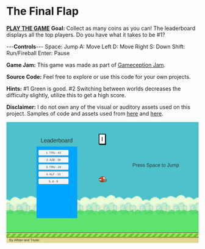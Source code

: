# The Final Flap
**[PLAY THE GAME](https://adambadagliacco.itch.io/the-final-flap)**
**Goal:** Collect as many coins as you can! The leaderboard displays all the top players. Do you have what it takes to be #1?

---**Controls**---
Space: Jump
A: Move Left
D: Move Right
S: Down
Shift: Run/Fireball
Enter: Pause


**Game Jam:** This game was made as part of  [Gameception Jam](https://itch.io/jam/gameception).

**Source Code:** Feel free to explore or use this code for your own projects.

**Hints:**
#1 Green is good. 
#2 Switching between worlds decreases the difficulty slightly, utilize this to get a high score. 

**Disclaimer:**
I do not own any of the visual or auditory assets used on this project. 
Samples of code and assets used from [here](https://github.com/samuelcust/flappy-bird-assets) and  [here](https://github.com/linhdvu14/SMB-clone).

![GamePlayScreenShot](https://raw.githubusercontent.com/AdamBadagliacco/floppy-bird/main/Bird.PNG)

